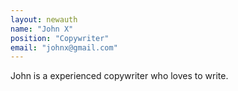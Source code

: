 ```yaml
---
layout: newauth
name: "John X"
position: "Copywriter"
email: "johnx@gmail.com"
---
```

John is a experienced copywriter who loves to write.